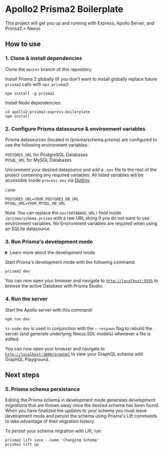 # Apollo2 Prisma2 Boilerplate

This project will get you up and running with Express, Apollo Server, and Primsa2 + Nexus

## How to use

### 1. Clone & install dependencies

Clone the `master` branch of this repository

Install Prisma 2 globally (If you don't want to install globally replace future `prisma2` calls with `npx prisma2`)

```
npm install -g prisma2
```

Install Node dependencies:

```
cd apollo2-prisma2-express-boilerplate
npm install
```

### 2. Configure Prisma datasource & environment variables

Prisma datasources (located in /prisma/schema.prisma) are configured to use the following environment variables:

`POSTGRES_URL` for PostgreSQL Databases  
`MYSQL_URL` for MySQL Databases

Uncomment your desired datasource and add a `.env` file to the root of the project containing any required variables. All listed variables will be accessible inside `process.env` via [DotEnv](https://github.com/motdotla/dotenv)

_/.env_

```
POSTGRES_URL=YOUR_POSTGRES_DB_URL
MYSQL_URL=YOUR_MYSQL_DB_URL
```

Note: You can replace the `env(DATABASE_URL)` field inside `/prisma/schema.prisma` with a raw URL string if you do not want to use environment variables. No Environment variables are required when using an SQLite datasource.

### 3. Run Prisma's development mode

<Details><Summary>Learn more about the development mode</Summary>

Prisma's [development mode](https://github.com/prisma/prisma2/blob/master/docs/development-mode.md) watches your [Prisma schema](https://github.com/prisma/prisma2/blob/master/docs/prisma-schema-file.md) on the file system. Whenever there's a change in the schema, the Prisma Framework CLI performs two major tasks in the background:

- map the Prisma schema to your database schema (i.e., perform a schema migration in the database)
- regenerate the Photon.js database client based on the new Prisma schema

It also runs a web server to host [Prisma Studio](https://github.com/prisma/studio), at [`http://localhost:5555`](http://localhost:5555).

</Details>

Start Prisma's development mode with the following command:

```
prisma2 dev
```

You can now open your browser and navigate to [`http://localhost:5555`](http://localhost:5555) to browse the active Database with Prisma Studio.

### 4. Run the server

Start the Apollo server with this command:

```
npm run dev
```

`ts-node-dev` is used in conjunction with the `--respawn` flag to rebuild the server (and generate underlying Nexus SDL models) whenever a file is edited.

You can now open your browser and navigate to [`http://localhost:3000/graphql`](http://localhost:3000/graphql) to view your GraphQL schema with GraphQL Playground.

## Next steps

### 5. Prisma schema persistance

Editing the Prisma schema in development mode generates _development migrations_ that are thrown away once the desired schema has been found. When you have finalized the updates to your schema you must leave development mode and persist the schema using Prisma's Lift commands to take advantage of their migration history.

To persist your schema migration with Lift, run:

```
prisma2 lift save --name 'Changing Schema'
prisma2 lift up
```
